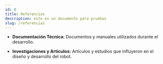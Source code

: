 ```yaml
---
id: 8
title: Referencias
description: esto es un documento para pruebas
slug: /referencias
---
```


- **Documentación Técnica:**
  Documentos y manuales utilizados durante el desarrollo.
  
- **Investigaciones y Artículos:**
  Artículos y estudios que influyeron en el diseño y desarrollo del robot.
